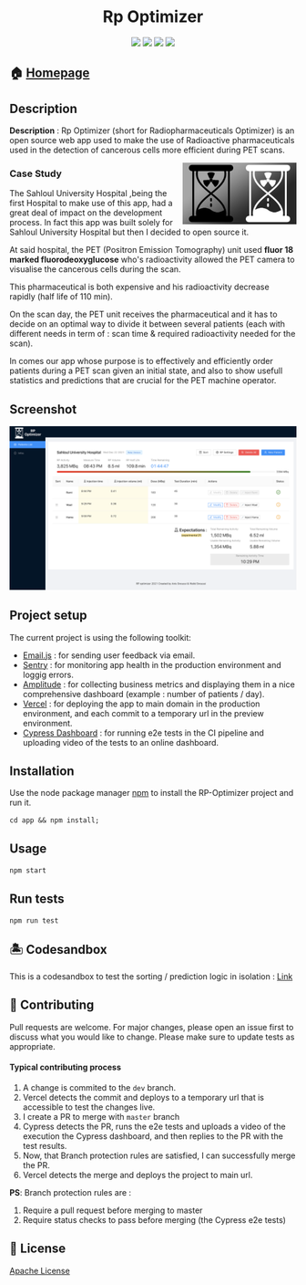 <h1  align="center"> Rp Optimizer </h1>

<p align="center">
    <a href="#" alt="React">
        <img src="https://img.shields.io/badge/react-%2320232a.svg?style=for-the-badge&logo=react&logoColor=%2361DAFB" /></a>
    <a href="#" alt="Ant-Design">
        <img src="https://img.shields.io/badge/-AntDesign-%230170FE?style=for-the-badge&logo=ant-design&logoColor=white" /></a>
    <a href="#" alt="Vercel">
        <img src="https://img.shields.io/badge/vercel-%23000000.svg?style=for-the-badge&logo=vercel&logoColor=white" /></a>
    <a href="#" alt="Cypress">
        <img src="https://img.shields.io/badge/-cypress-%23E5E5E5?style=for-the-badge&logo=cypress&logoColor=058a5e" /></a>

</p>

<!-- ---
## 🚧 Under Maintenance :
The project is undergoing a **HUGE** code refactoring and optimization ! 
>This was just a POC, experimental code glued together from various bursts of motivation I had at different react skill levels, there is code with class components, functional components and even code translated directly from the previous python version.

--- -->

## 🏠 [Homepage](https://rpo-ansnoussi.vercel.app)

## Description

**Description** : Rp Optimizer (short for Radiopharmaceuticals Optimizer) is an open source web app used to make the use of Radioactive pharmaceuticals used in the detection of cancerous cells more efficient during PET scans.

<img align="right" width="200" src="./docs/bw.png">
<h3> Case Study </h3>

The Sahloul University Hospital ,being the first Hospital to make use of this app, had a great deal of impact on the development process. In fact this app was built solely for Sahloul University Hospital but then I decided to open source it.

At said hospital, the PET (Positron Emission Tomography) unit used **fluor 18 marked fluorodeoxyglucose** who's radioactivity allowed the PET camera to visualise the cancerous cells during the scan.

This pharmaceutical is both expensive and his radioactivity decrease rapidly (half life of 110 min).

On the scan day, the PET unit receives the pharmaceutical and it has to decide on an optimal way to divide it between several patients (each with different needs in term of : scan time & required radioactivity needed for the scan).

In comes our app whose purpose is to effectively and efficiently order patients during a PET scan given an initial state, and also to show usefull statistics and predictions that are crucial for the PET machine operator.

## Screenshot

![Screenshot](./docs/screenshot_v2.1.png)

## Project setup

The current project is using the following toolkit:

- [Email.js](https://www.emailjs.com/) : for sending user feedback via email.
- [Sentry](https://sentry.io) : for monitoring app health in the production environment and loggig errors.
- [Amplitude](https://amplitude.com) : for collecting business metrics and displaying them in a nice comprehensive dashboard (example : number of patients / day).
- [Vercel](https://vercel.com) : for deploying the app to main domain in the production environment, and each commit to a temporary url in the preview environment.
- [Cypress Dashboard](https://vercel.com) : for running e2e tests in the CI pipeline and uploading video of the tests to an online dashboard.

## Installation

Use the node package manager [npm](https://www.npmjs.com/) to install the RP-Optimizer project and run it.

```
cd app && npm install;
```

## Usage

```
npm start
```

## Run tests

```
npm run test
```

## 🏝️ Codesandbox
This is a codesandbox to test the sorting / prediction logic in isolation : [Link](https://codesandbox.io/s/rpo-sandbox-29y7qv)

## 🤝 Contributing

Pull requests are welcome. For major changes, please open an issue first to discuss what you would like to change.
Please make sure to update tests as appropriate.

#### Typical contributing process

1. A change is commited to the `dev` branch.
2. Vercel detects the commit and deploys to a temporary url that is accessible to test the changes live.
3. I create a PR to merge with `master` branch
4. Cypress detects the PR, runs the e2e tests and uploads a video of the execution the Cypress dashboard, and then replies to the PR with the test results.
5. Now, that Branch protection rules are satisfied, I can successfully merge the PR.
6. Vercel detects the merge and deploys the project to main url.

**PS**: Branch protection rules are :

1. Require a pull request before merging to master
2. Require status checks to pass before merging (the Cypress e2e tests)

## 📝 License

[Apache License](./LICENSE)
